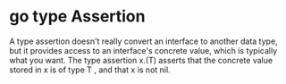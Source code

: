 # go type Assertion

  A type assertion doesn't really convert an interface to another data type,
  but it provides access to an interface's concrete value, which is typically
  what you want. The type assertion x.(T) asserts that the concrete value
  stored in x is of type T , and that x is not nil.
